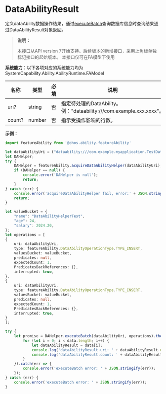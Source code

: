 # DataAbilityResult

定义dataAbility数据操作结果，通过[executeBatch](js-apis-inner-ability-dataAbilityHelper.md#dataabilityhelperexecutebatch)查询数据库信息时查询结果通过DataAbilityResult对象返回。

> **说明：**
> 
> 本接口从API version 7开始支持。后续版本的新增接口，采用上角标单独标记接口的起始版本。
> 本接口仅可在FA模型下使用

**系统能力**：以下各项对应的系统能力均为SystemCapability.Ability.AbilityRuntime.FAModel

| 名称       | 类型  |     必填    |       说明   |
| --------  | --------  | --------    | --------    |
| uri?      | string    |      否    | 指定待处理的DataAbility。例："dataability:///com.example.xxx.xxxx"。  |
| count?     | number    |      否    | 指示受操作影响的行数。  |

**示例：**

```ts
import featureAbility from '@ohos.ability.featureAbility'

let dataAbilityUri = ("dataability:///com.example.myapplication.TestDataAbility");
let DAHelper;
try {
    DAHelper = featureAbility.acquireDataAbilityHelper(dataAbilityUri);
    if (DAHelper == null) {
        console.error('DAHelper is null');
        return;
    }
} catch (err) {
    console.error('acquireDataAbilityHelper fail, error:' + JSON.stringify(err));
    return;
}

let valueBucket = {
    "name": "DataAbilityHelperTest",
    "age": 24,
    "salary": 2024.20,
};
let operations = [
{
    uri: dataAbilityUri,
    type: featureAbility.DataAbilityOperationType.TYPE_INSERT,
    valuesBucket: valueBucket,
    predicates: null,
    expectedCount: 1,
    PredicatesBackReferences: {},
    interrupted: true,
},
{
    uri: dataAbilityUri,
    type: featureAbility.DataAbilityOperationType.TYPE_INSERT,
    valuesBucket: valueBucket,
    predicates: null,
    expectedCount: 1,
    PredicatesBackReferences: {},
    interrupted: true,
}
];

try {
    let promise = DAHelper.executeBatch(dataAbilityUri, operations).then((data) => {
        for (let i = 0; i < data.length; i++) {
            let dataAbilityResult = data[i];
            console.log('dataAbilityResult.uri: ' + dataAbilityResult.uri);
            console.log('dataAbilityResult.count: ' + dataAbilityResult.count);
        }
    }).catch(err => {
        console.error('executeBatch error: ' + JSON.stringify(err));
    });
} catch (err) {
    console.error('executeBatch error: ' + JSON.stringify(err));
}
```